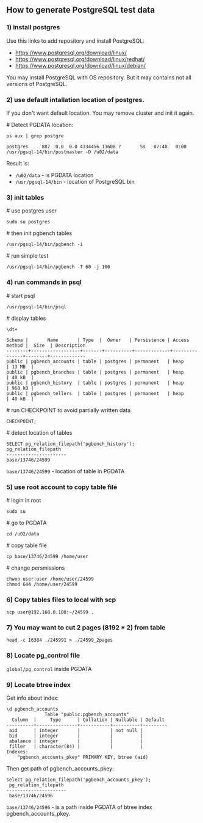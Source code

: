 ## How to generate PostgreSQL test data

### 1) install postgres
Use this links to add repository and install PostgreSQL:
- https://www.postgresql.org/download/linux/
- https://www.postgresql.org/download/linux/redhat/
- https://www.postgresql.org/download/linux/debian/

You may install PostgreSQL with OS repository. But it may contains not all versions of PostgreSQL.

### 2) use default intallation location of postgres.
If you don't want default location. 
You may remove cluster and init it again.

\# Detect PGDATA location:
```shell
ps aux | grep postgre

postgres     887  0.0  0.0 4334456 13608 ?       Ss   07:48   0:00 /usr/pgsql-14/bin/postmaster -D /u02/data
```
Result is:
- `/u02/data` - is PGDATA location
- `/usr/pgsql-14/bin` - location of PostgreSQL bin

### 3) init tables

\# use postgres user
```shell
sudo su postgres
```

\# then init pgbench tables
```shell
/usr/pgsql-14/bin/pgbench -i
```

\# run simple test
```shell
/usr/pgsql-14/bin/pgbench -T 60 -j 100
```

### 4) run commands in psql

\# start psql
```shell
/usr/pgsql-14/bin/psql
```

\# display tables
```psql
\dt+

Schema |       Name       | Type  |  Owner   | Persistence | Access method |  Size  | Description
--------+------------------+-------+----------+-------------+---------------+--------+-------------
public | pgbench_accounts | table | postgres | permanent   | heap          | 13 MB  |
public | pgbench_branches | table | postgres | permanent   | heap          | 40 kB  |
public | pgbench_history  | table | postgres | permanent   | heap          | 968 kB |
public | pgbench_tellers  | table | postgres | permanent   | heap          | 40 kB  |
```

\# run CHECKPOINT to avoid partially written data
```psql
CHECKPOINT;
```

\# detect location of tables
```psql
SELECT pg_relation_filepath('pgbench_history');
pg_relation_filepath
----------------------
base/13746/24599
```

`base/13746/24599` - location of table in PGDATA

### 5) use root account to copy table file

\# login in root
```shell
sudo su
```

\# go to PGDATA
```shell
cd /u02/data
```

\# copy table file
```shell
cp base/13746/24599 /home/user
```

\# change persmissions
```shell
chwon user:user /home/user/24599
chmod 644 /home/user/24599
```

### 6) Copy tables files to local with scp
```shell
scp user@192.168.0.100:~/24599 .
```

### 7) You may want to cut 2 pages (8192 * 2) from table
```shell
head -c 16384 ./245991 > ./24599_2pages
```

### 8) Locate pg_control file
`global/pg_control` inside PGDATA

### 9) Locate btree index 
Get info about index:
```psql
\d pgbench_accounts
              Table "public.pgbench_accounts"
  Column  |     Type      | Collation | Nullable | Default 
----------+---------------+-----------+----------+---------
 aid      | integer       |           | not null | 
 bid      | integer       |           |          | 
 abalance | integer       |           |          | 
 filler   | character(84) |           |          | 
Indexes:
    "pgbench_accounts_pkey" PRIMARY KEY, btree (aid)
```
Then get path of pgbench_accounts_pkey:
```psql
select pg_relation_filepath('pgbench_accounts_pkey');
 pg_relation_filepath 
----------------------
 base/13746/24596
```
`base/13746/24596` - is a path inside PGDATA of btree index pgbench_accounts_pkey.